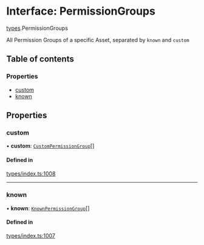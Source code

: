 # Interface: PermissionGroups

[types](../wiki/types).PermissionGroups

All Permission Groups of a specific Asset, separated by `known` and `custom`

## Table of contents

### Properties

- [custom](../wiki/types.PermissionGroups#custom)
- [known](../wiki/types.PermissionGroups#known)

## Properties

### custom

• **custom**: [`CustomPermissionGroup`](../wiki/api.entities.CustomPermissionGroup.CustomPermissionGroup)[]

#### Defined in

[types/index.ts:1008](https://github.com/PolymeshAssociation/polymesh-sdk/blob/07b115c8/src/types/index.ts#L1008)

___

### known

• **known**: [`KnownPermissionGroup`](../wiki/api.entities.KnownPermissionGroup.KnownPermissionGroup)[]

#### Defined in

[types/index.ts:1007](https://github.com/PolymeshAssociation/polymesh-sdk/blob/07b115c8/src/types/index.ts#L1007)

